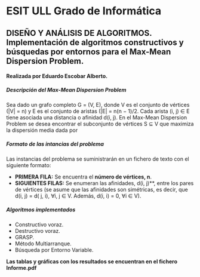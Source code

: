 # ESIT ULL Grado de Informática
## DISEÑO Y ANÁLISIS DE ALGORITMOS. Implementación de algoritmos constructivos y búsquedas por entornos para el Max-Mean Dispersion Problem.
#### Realizada por Eduardo Escobar Alberto.

##### **Descripción del Max-Mean Dispersion Problem**
Sea dado un grafo completo G = (V, E), donde V es el conjunto de vértices (|V| = n) y E es el conjunto de aristas (|E| = n(n − 1)/2. Cada arista (i, j) ∈ E tiene asociada una distancia o afinidad d(i, j). En el Max-Mean Dispersion Problem se desea encontrar el subconjunto de vértices S ⊆ V que maximiza la dispersión media dada por 

##### **Formato de las intancias del problema**
Las instancias del problema se suministrarán en un fichero de texto con el siguiente formato: 
* **PRIMERA FILA:** Se encuentra el **número de vértices, n**. 
* **SIGUIENTES FILAS:** Se enumeran las afinidades, d(i, j)**, entre los pares de vértices (se asume que las afinidades son simétricas, es decir, que d(i, j) = d( j, i), ∀i, j ∈ V. Además, d(i, i) = 0, ∀i ∈ V).

##### **Algoritmos implementados**
* Constructivo voraz.
* Destructivo voraz.
* GRASP.
* Método Multiarranque.
* Búsqueda por Entorno Variable.

**Las tablas y gráficas con los resultados se encuentran en el fichero Informe.pdf**
